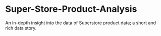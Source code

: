 # Super-Store-Product-Analysis
An in-depth insight into the data of Superstore product data; a short and rich data story.
